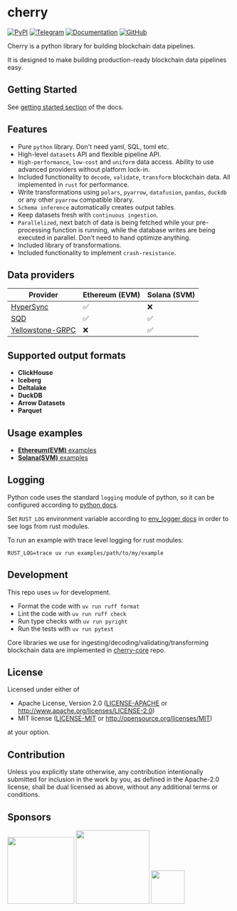 # cherry 

[![PyPI](https://img.shields.io/badge/PyPI-lightgreen?style=for-the-badge&logo=pypi&labelColor=white)](https://pypi.org/project/cherry-etl/)
[![Telegram](https://img.shields.io/badge/Telegram-darkgray?style=for-the-badge&logo=telegram)](https://t.me/cherry_etl)
[![Documentation](https://img.shields.io/badge/documentation-blue?style=for-the-badge&logo=readthedocs)](https://steelcake.github.io/cherry-docs/)
[![GitHub](https://img.shields.io/badge/github-black?style=for-the-badge&logo=github)](https://github.com/steelcake/cherry)

Cherry is a python library for building blockchain data pipelines.

It is designed to make building production-ready blockchain data pipelines easy.

## Getting Started

See [getting started section](https://steelcake.github.io/cherry-docs/getting_started.html) of the docs.

## Features

- Pure `python` library. Don't need yaml, SQL, toml etc. 
- High-level `datasets` API and flexible pipeline API.
- `High-performance`, `low-cost` and `uniform` data access. Ability to use advanced providers without platform lock-in.
- Included functionality to `decode`, `validate`, `transform` blockchain data. All implemented in `rust` for performance. 
- Write transformations using `polars`, `pyarrow`, `datafusion`, `pandas`, `duckdb` or any other `pyarrow` compatible library.
- `Schema inference` automatically creates output tables. 
- Keep datasets fresh with `continuous ingestion`.
- `Parallelized`, next batch of data is being fetched while your pre-processing function is running, while the database writes are being executed in parallel. Don't need to hand optimize anything.
- Included library of transformations.
- Included functionality to implement `crash-resistance`.

## Data providers

| Provider            | Ethereum (EVM) | Solana (SVM)  |
|---------------------|----------------|---------------|
| [HyperSync](https://docs.envio.dev/docs/HyperSync/overview) | ✅ | ❌ |
| [SQD](https://docs.sqd.ai/)             | ✅ | ✅ |
| [Yellowstone-GRPC](https://github.com/rpcpool/yellowstone-grpc) | ❌ | ✅ |

## Supported output formats

- **ClickHouse**
- **Iceberg**
- **Deltalake**
- **DuckDB**
- **Arrow Datasets**
- **Parquet**

## Usage examples

- [**Ethereum(EVM)** examples](examples/eth)
- [**Solana(SVM)** examples](examples/solana)

## Logging

Python code uses the standard `logging` module of python, so it can be configured according to [python docs](https://docs.python.org/3/library/logging.html).

Set `RUST_LOG` environment variable according to [env_logger docs](https://docs.rs/env_logger/latest/env_logger/#enabling-logging) in order to see logs from rust modules.

To run an example with trace level logging for rust modules:
```
RUST_LOG=trace uv run examples/path/to/my/example
```

## Development

This repo uses `uv` for development.

- Format the code with `uv run ruff format`
- Lint the code with `uv run ruff check`
- Run type checks with `uv run pyright`
- Run the tests with `uv run pytest`

Core libraries we use for ingesting/decoding/validating/transforming blockchain data are implemented in [cherry-core](https://github.com/steelcake/cherry-core) repo.

## License

Licensed under either of

 * Apache License, Version 2.0
   ([LICENSE-APACHE](LICENSE-APACHE) or http://www.apache.org/licenses/LICENSE-2.0)
 * MIT license
   ([LICENSE-MIT](LICENSE-MIT) or http://opensource.org/licenses/MIT)

at your option.

## Contribution

Unless you explicitly state otherwise, any contribution intentionally submitted
for inclusion in the work by you, as defined in the Apache-2.0 license, shall be
dual licensed as above, without any additional terms or conditions.

## Sponsors

[<img src="https://steelcake.com/envio-logo.png" width="150px" />](https://envio.dev)
[<img src="https://steelcake.com/sqd-logo.png" width="165px" />](https://sqd.ai)
[<img src="https://steelcake.com/space-operator-logo.webp" height="75px" />](https://linktr.ee/spaceoperator)


